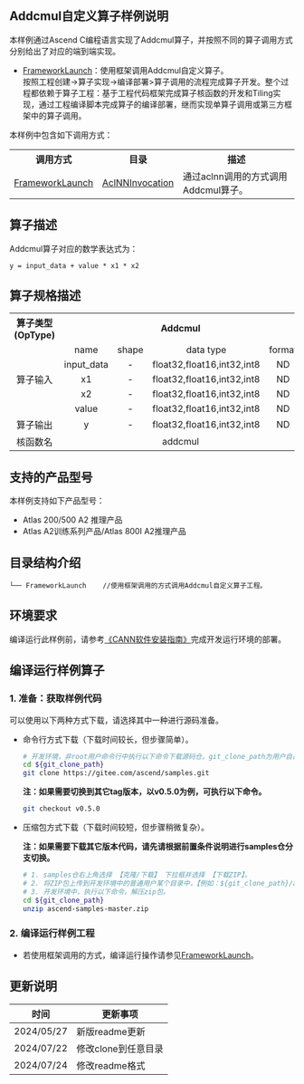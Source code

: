 ## Addcmul自定义算子样例说明 
本样例通过Ascend C编程语言实现了Addcmul算子，并按照不同的算子调用方式分别给出了对应的端到端实现。
- [FrameworkLaunch](./FrameworkLaunch)：使用框架调用Addcmul自定义算子。  
按照工程创建->算子实现->编译部署>算子调用的流程完成算子开发。整个过程都依赖于算子工程：基于工程代码框架完成算子核函数的开发和Tiling实现，通过工程编译脚本完成算子的编译部署，继而实现单算子调用或第三方框架中的算子调用。

本样例中包含如下调用方式：
<table>
    <th>调用方式</th><th>目录</th><th>描述</th>
    <tr>
        <!-- 列的方向占据1个cell -->
        <td rowspan='1'><a href="./FrameworkLaunch"> FrameworkLaunch</td><td><a href="./FrameworkLaunch/AclNNInvocation"> AclNNInvocation</td><td>通过aclnn调用的方式调用Addcmul算子。</td>
    </tr>
</table>

## 算子描述
Addcmul算子对应的数学表达式为：  
```
y = input_data + value * x1 * x2
```
## 算子规格描述
<table>  
<tr><th align="center">算子类型(OpType)</th><th colspan="4" align="center">Addcmul</th></tr>  
<tr><td rowspan="5" align="center">算子输入</td><td align="center">name</td><td align="center">shape</td><td align="center">data type</td><td align="center">format</td></tr>  
<tr><td align="center">input_data</td><td align="center">-</td><td align="center">float32,float16,int32,int8</td><td align="center">ND</td></tr>  
<tr><td align="center">x1</td><td align="center">-</td><td align="center">float32,float16,int32,int8</td><td align="center">ND</td></tr>  
<tr><td align="center">x2</td><td align="center">-</td><td align="center">float32,float16,int32,int8</td><td align="center">ND</td></tr>  
<tr><td align="center">value</td><td align="center">-</td><td align="center">float32,float16,int32,int8</td><td align="center">ND</td></tr>  
<tr><td rowspan="1" align="center">算子输出</td><td align="center">y</td><td align="center">-</td><td align="center">float32,float16,int32,int8</td><td align="center">ND</td></tr>  
<tr><td rowspan="1" align="center">核函数名</td><td colspan="4" align="center">addcmul</td></tr>  
</table>


## 支持的产品型号
本样例支持如下产品型号：
- Atlas 200/500 A2 推理产品
- Atlas A2训练系列产品/Atlas 800I A2推理产品
## 目录结构介绍
```
└── FrameworkLaunch    //使用框架调用的方式调用Addcmul自定义算子工程。
```
## 环境要求
编译运行此样例前，请参考[《CANN软件安装指南》](https://hiascend.com/document/redirect/CannCommunityInstSoftware)完成开发运行环境的部署。

## 编译运行样例算子

### 1. 准备：获取样例代码<a name="codeready"></a>

 可以使用以下两种方式下载，请选择其中一种进行源码准备。

 - 命令行方式下载（下载时间较长，但步骤简单）。

   ```bash
   # 开发环境，非root用户命令行中执行以下命令下载源码仓。git_clone_path为用户自己创建的某个目录。
   cd ${git_clone_path}
   git clone https://gitee.com/ascend/samples.git
   ```
   **注：如果需要切换到其它tag版本，以v0.5.0为例，可执行以下命令。**
   ```bash
   git checkout v0.5.0
   ```
 - 压缩包方式下载（下载时间较短，但步骤稍微复杂）。

   **注：如果需要下载其它版本代码，请先请根据前置条件说明进行samples仓分支切换。**
   ```bash
   # 1. samples仓右上角选择 【克隆/下载】 下拉框并选择 【下载ZIP】。
   # 2. 将ZIP包上传到开发环境中的普通用户某个目录中，【例如：${git_clone_path}/ascend-samples-master.zip】。
   # 3. 开发环境中，执行以下命令，解压zip包。
   cd ${git_clone_path}
   unzip ascend-samples-master.zip
   ```
### 2.&nbsp;编译运行样例工程
- 若使用框架调用的方式，编译运行操作请参见[FrameworkLaunch](./FrameworkLaunch)。    
## 更新说明
  | 时间 | 更新事项 |
|----|------|
| 2024/05/27 | 新版readme更新 |
| 2024/07/22 | 修改clone到任意目录 |
| 2024/07/24 | 修改readme格式 |
